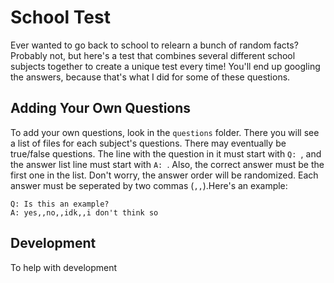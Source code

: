# School Test

Ever wanted to go back to school to relearn a bunch of random facts? Probably not, but here's a test that combines several different school subjects together to create a unique test every time! You'll end up googling the answers, because that's what I did for some of these questions.

## Adding Your Own Questions

To add your own questions, look in the `questions` folder. There you will see a list of files for each subject's questions. There may eventually be true/false questions. The line with the question in it must start with `Q: `, and the answer list line must start with `A: `. Also, the correct answer must be the first one in the list. Don't worry, the answer order will be randomized. Each answer must be seperated by two commas (`,,`).Here's an example:

```text
Q: Is this an example?
A: yes,,no,,idk,,i don't think so
```
## Development

To help with development
